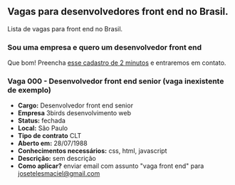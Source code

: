 ## Vagas para desenvolvedores front end no Brasil.
Lista de vagas para front end no Brasil. 

### Sou uma empresa e quero um desenvolvedor front end
Que bom! Preencha [esse cadastro de 2 minutos](http://goo.gl/forms/32iKOoEtyb) e entraremos em contato.

### Vaga 000 - Desenvolvedor front end senior (vaga inexistente de exemplo)
* **Cargo:** Desenvolvedor front end senior
* **Empresa** 3birds desenvolvimento web
* **Status:** fechada
* **Local:** São Paulo
* **Tipo de contrato** CLT
* **Aberto em:** 28/07/1988
* **Conhecimentos necessários:** css, html, javascript
* **Descrição:** sem descrição
* **Como aplicar?** enviar email com assunto "vaga front end" para josetelesmaciel@gmail.com 

